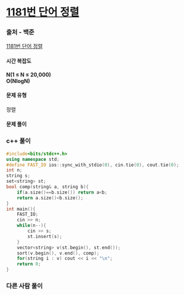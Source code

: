 # [1181번 단어 정렬](https://www.acmicpc.net/problem/1181)

### 출처 - 백준
[1181번 단어 정렬](https://www.acmicpc.net/problem/1181)

#### 시간 복잡도
**N(1 ≤ N ≤ 20,000)**  
**O(NlogN)**

#### 문제 유형
정렬

#### 문제 풀이

### c++ 풀이
```c++
#include<bits/stdc++.h>
using namespace std;
#define FAST_IO ios::sync_with_stdio(0), cin.tie(0), cout.tie(0);
int n;
string s;
set<string> st;
bool comp(string& a, string b){
    if(a.size()==b.size()) return a<b;
    return a.size()<b.size();
}
int main(){
    FAST_IO;
    cin >> n;
    while(n--){
        cin >> s;
        st.insert(s);
    }
    vector<string> v(st.begin(), st.end());
    sort(v.begin(), v.end(), comp);
    for(string i : v) cout << i << "\n";
    return 0;
}
```

### 다른 사람 풀이
```c++

```